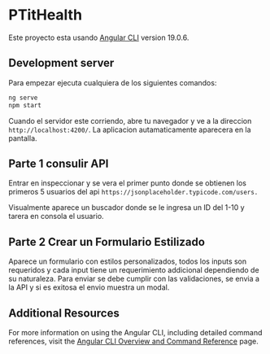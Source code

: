 # PTitHealth

Este proyecto esta usando [Angular CLI](https://github.com/angular/angular-cli) version 19.0.6.

## Development server

Para empezar ejecuta cualquiera de los siguientes comandos:

```bash
ng serve
npm start
```

Cuando el servidor este corriendo, abre tu navegador y ve a la direccion `http://localhost:4200/`. La aplicacion autamaticamente aparecera en la pantalla.

## Parte 1 consulir API

Entrar en inspeccionar y se vera el primer punto donde se obtienen los primeros 5 usuarios del api `https://jsonplaceholder.typicode.com/users.` 

Visualmente aparece un buscador donde se le ingresa un ID del 1-10 y tarera en consola el usuario.


## Parte 2 Crear un Formulario Estilizado

Aparece un formulario con estilos personalizados, todos los inputs son requeridos y cada input tiene un requerimiento addicional dependiendo de su naturaleza. 
Para enviar se debe cumplir con las validaciones, se envia a la API y si es exitosa el envio muestra un modal.


## Additional Resources

For more information on using the Angular CLI, including detailed command references, visit the [Angular CLI Overview and Command Reference](https://angular.dev/tools/cli) page.
